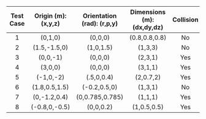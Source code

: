 | Test Case | Origin (m):(x,y,z) | Orientation (rad): (r,p,y) | Dimensions (m):(dx,dy,dz) | Collision |
| :---: | :---: | :---: | :---: | :---: |
| 1 | (0,1,0) | (0,0,0) | (0.8,0.8,0.8) | No |
| 2 | (1.5,-1.5,0) | (1,0,1.5) | (1,3,3) | No |
| 3 | (0,0,-1) | (0,0,0) | (2,3,1) | Yes |
| 4 | (3,0,0) | (0,0,0) | (3,1,1) | Yes |
| 5 | (-1,0,-2) | (.5,0,0.4) | (2,0.7,2) | Yes |
| 6 | (1.8,0.5,1.5) | (-0.2,0.5,0) | (1,3,1) | No |
| 7 | (0,-1.2,0.4) | (0,0.785,0.785) | (1,1,1) | Yes |
| 8 | (-0.8,0,-0.5) | (0,0,0.2) | (1,0.5,0.5) | Yes |